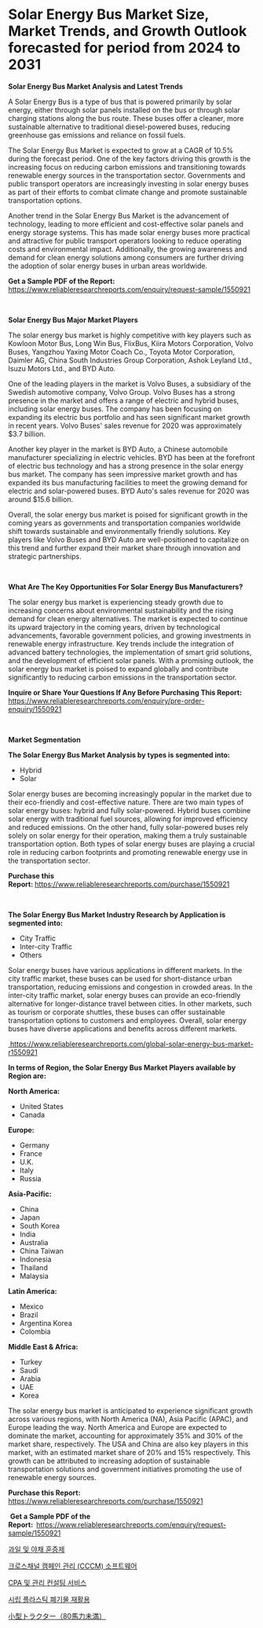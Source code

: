<p><h1>Solar Energy Bus Market Size, Market Trends, and Growth Outlook forecasted for period from 2024 to 2031</h1></p><p><strong>Solar Energy Bus Market Analysis and Latest Trends</strong></p>
<p><p>A Solar Energy Bus is a type of bus that is powered primarily by solar energy, either through solar panels installed on the bus or through solar charging stations along the bus route. These buses offer a cleaner, more sustainable alternative to traditional diesel-powered buses, reducing greenhouse gas emissions and reliance on fossil fuels.</p><p>The Solar Energy Bus Market is expected to grow at a CAGR of 10.5% during the forecast period. One of the key factors driving this growth is the increasing focus on reducing carbon emissions and transitioning towards renewable energy sources in the transportation sector. Governments and public transport operators are increasingly investing in solar energy buses as part of their efforts to combat climate change and promote sustainable transportation options.</p><p>Another trend in the Solar Energy Bus Market is the advancement of technology, leading to more efficient and cost-effective solar panels and energy storage systems. This has made solar energy buses more practical and attractive for public transport operators looking to reduce operating costs and environmental impact. Additionally, the growing awareness and demand for clean energy solutions among consumers are further driving the adoption of solar energy buses in urban areas worldwide.</p></p>
<p><strong>Get a Sample PDF of the Report:&nbsp;</strong> <a href="https://www.reliableresearchreports.com/enquiry/request-sample/1550921">https://www.reliableresearchreports.com/enquiry/request-sample/1550921</a></p>
<p>&nbsp;</p>
<p><strong>Solar Energy Bus Major Market Players</strong></p>
<p><p>The solar energy bus market is highly competitive with key players such as Kowloon Motor Bus, Long Win Bus, FlixBus, Kiira Motors Corporation, Volvo Buses, Yangzhou Yaxing Motor Coach Co., Toyota Motor Corporation, Daimler AG, China South Industries Group Corporation, Ashok Leyland Ltd., Isuzu Motors Ltd., and BYD Auto.</p><p>One of the leading players in the market is Volvo Buses, a subsidiary of the Swedish automotive company, Volvo Group. Volvo Buses has a strong presence in the market and offers a range of electric and hybrid buses, including solar energy buses. The company has been focusing on expanding its electric bus portfolio and has seen significant market growth in recent years. Volvo Buses' sales revenue for 2020 was approximately $3.7 billion.</p><p>Another key player in the market is BYD Auto, a Chinese automobile manufacturer specializing in electric vehicles. BYD has been at the forefront of electric bus technology and has a strong presence in the solar energy bus market. The company has seen impressive market growth and has expanded its bus manufacturing facilities to meet the growing demand for electric and solar-powered buses. BYD Auto's sales revenue for 2020 was around $15.6 billion.</p><p>Overall, the solar energy bus market is poised for significant growth in the coming years as governments and transportation companies worldwide shift towards sustainable and environmentally friendly solutions. Key players like Volvo Buses and BYD Auto are well-positioned to capitalize on this trend and further expand their market share through innovation and strategic partnerships.</p></p>
<p>&nbsp;</p>
<p><strong>What Are The Key Opportunities For Solar Energy Bus Manufacturers?</strong></p>
<p><p>The solar energy bus market is experiencing steady growth due to increasing concerns about environmental sustainability and the rising demand for clean energy alternatives. The market is expected to continue its upward trajectory in the coming years, driven by technological advancements, favorable government policies, and growing investments in renewable energy infrastructure. Key trends include the integration of advanced battery technologies, the implementation of smart grid solutions, and the development of efficient solar panels. With a promising outlook, the solar energy bus market is poised to expand globally and contribute significantly to reducing carbon emissions in the transportation sector.</p></p>
<p><strong>Inquire or Share Your Questions If Any Before Purchasing This Report:</strong> <a href="https://www.reliableresearchreports.com/enquiry/pre-order-enquiry/1550921">https://www.reliableresearchreports.com/enquiry/pre-order-enquiry/1550921</a></p>
<p>&nbsp;</p>
<p><strong>Market Segmentation</strong></p>
<p><strong>The Solar Energy Bus Market Analysis by types is segmented into:</strong></p>
<p><ul><li>Hybrid</li><li>Solar</li></ul></p>
<p><p>Solar energy buses are becoming increasingly popular in the market due to their eco-friendly and cost-effective nature. There are two main types of solar energy buses: hybrid and fully solar-powered. Hybrid buses combine solar energy with traditional fuel sources, allowing for improved efficiency and reduced emissions. On the other hand, fully solar-powered buses rely solely on solar energy for their operation, making them a truly sustainable transportation option. Both types of solar energy buses are playing a crucial role in reducing carbon footprints and promoting renewable energy use in the transportation sector.</p></p>
<p><strong>Purchase this Report:&nbsp;</strong><a href="https://www.reliableresearchreports.com/purchase/1550921">https://www.reliableresearchreports.com/purchase/1550921</a></p>
<p>&nbsp;</p>
<p><strong>The Solar Energy Bus Market Industry Research by Application is segmented into:</strong></p>
<p><ul><li>City Traffic</li><li>Inter-city Traffic</li><li>Others</li></ul></p>
<p><p>Solar energy buses have various applications in different markets. In the city traffic market, these buses can be used for short-distance urban transportation, reducing emissions and congestion in crowded areas. In the inter-city traffic market, solar energy buses can provide an eco-friendly alternative for longer-distance travel between cities. In other markets, such as tourism or corporate shuttles, these buses can offer sustainable transportation options to customers and employees. Overall, solar energy buses have diverse applications and benefits across different markets.</p></p>
<p><a href="https://www.reliableresearchreports.com/global-solar-energy-bus-market-r1550921">&nbsp;https://www.reliableresearchreports.com/global-solar-energy-bus-market-r1550921</a></p>
<p><strong>In terms of Region, the Solar Energy Bus Market Players available by Region are:</strong></p>
<p>
    <p> <strong> North America: </strong>
        <ul>
            <li>United States</li>
            <li>Canada</li>
        </ul>
        </p> 
    <p> <strong> Europe: </strong>
        <ul>
            <li>Germany</li>
            <li>France</li>
            <li>U.K.</li>
            <li>Italy</li>
            <li>Russia</li>
        </ul>
        </p> 
    <p> <strong> Asia-Pacific: </strong>
        <ul>
            <li>China</li>
            <li>Japan</li>
            <li>South Korea</li>
            <li>India</li>
            <li>Australia</li>
            <li>China Taiwan</li>
            <li>Indonesia</li>
            <li>Thailand</li>
            <li>Malaysia</li>
        </ul>
        </p> 
    <p> <strong> Latin America: </strong>
        <ul>
            <li>Mexico</li>
            <li>Brazil</li>
            <li>Argentina Korea</li>
            <li>Colombia</li>
        </ul>
        </p> 
    <p> <strong> Middle East & Africa: </strong>
        <ul>
            <li>Turkey</li>
            <li>Saudi</li>
            <li>Arabia</li>
            <li>UAE</li>
            <li>Korea</li>
        </ul>
    </p>
    </p>
<p><p>The solar energy bus market is anticipated to experience significant growth across various regions, with North America (NA), Asia Pacific (APAC), and Europe leading the way. North America and Europe are expected to dominate the market, accounting for approximately 35% and 30% of the market share, respectively. The USA and China are also key players in this market, with an estimated market share of 20% and 15% respectively. This growth can be attributed to increasing adoption of sustainable transportation solutions and government initiatives promoting the use of renewable energy sources.</p></p>
<p><strong>Purchase this Report: </strong><a href="https://www.reliableresearchreports.com/purchase/1550921">https://www.reliableresearchreports.com/purchase/1550921</a></p>
<p>&nbsp;<strong>Get a Sample PDF of the Report:&nbsp;&nbsp;</strong><a href="https://www.reliableresearchreports.com/enquiry/request-sample/1550921">https://www.reliableresearchreports.com/enquiry/request-sample/1550921</a></p>
<p><strong></strong></p>
<p><p><a href="https://github.com/admichael111/Market-Research-Report-List-1/blob/main/9650119112642.md">과일 및 야채 훈증제</a></p><p><a href="https://medium.com/@alexemumu2022/quot-%ED%81%AC%EB%A1%9C%EC%8A%A4-%EC%B1%84%EB%84%90-%EC%BA%A0%ED%8E%98%EC%9D%B8-%EA%B4%80%EB%A6%AC-cccm-%EC%86%8C%ED%94%84%ED%8A%B8%EC%9B%A8%EC%96%B4-%EC%8B%9C%EC%9E%A5%EC%9D%98-%EB%96%A0%EC%98%A4%EB%A5%B4%EB%8A%94-%ED%8A%B8%EB%A0%8C%EB%93%9C%EC%99%80-2024%EB%85%84%EB%B6%80%ED%84%B0-2031%EB%85%84%EA%B9%8C%EC%A7%80%EC%9D%98-%EB%AF%B8%EB%9E%98-%EC%A0%84%EB%A7%9D-quot-fe625d8f6a52">크로스채널 캠페인 관리 (CCCM) 소프트웨어</a></p><p><a href="https://medium.com/@koleledner/%ED%9A%8C%EA%B3%84%EC%82%AC-%EB%B0%8F-%EA%B2%BD%EC%98%81-%EC%BB%A8%EC%84%A4%ED%8C%85-%EC%84%9C%EB%B9%84%EC%8A%A4-%EC%82%B0%EC%97%85-%EB%B6%84%EC%84%9D-%EB%B3%B4%EA%B3%A0%EC%84%9C-%EC%8B%9C%EC%9E%A5-%EA%B7%9C%EB%AA%A8-%EC%A0%90%EC%9C%A0%EC%9C%A8-%EC%9D%91%EC%9A%A9-%EB%B6%84%EC%95%BC-%EC%A7%80%EC%97%AD-%EA%B2%BD%EC%9F%81-%EC%A0%84%EB%9E%B5%EB%B3%84-%EB%8F%99%ED%96%A5-2024-2031-fdc3ff9a81f7">CPA 및 관리 컨설팅 서비스</a></p><p><a href="https://github.com/msujons1512/Market-Research-Report-List-1/blob/main/3850545112643.md">시립 플라스틱 폐기물 재활용</a></p><p><a href="https://medium.com/@bertabellesqo9u/%E5%B0%8F%E5%9E%8B%E3%83%88%E3%83%A9%E3%82%AF%E3%82%BF%E3%83%BC-80%E9%A6%AC%E5%8A%9B%E6%9C%AA%E6%BA%80-%E5%B8%82%E5%A0%B4%E5%B1%95%E6%9C%9B-%E5%AE%8C%E5%85%A8%E7%94%A3%E6%A5%AD%E5%88%86%E6%9E%90-2024%E5%B9%B4%E3%81%8B%E3%82%892031%E5%B9%B4-410af16bf20f">小型トラクター（80馬力未満）</a></p></p>